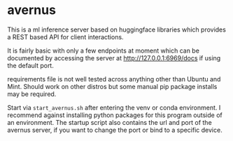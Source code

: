 # avernus

This is a ml inference server based on huggingface libraries which provides a REST based API for client interactions.

It is fairly basic with only a few endpoints at moment which can be documented by accessing the server at http://127.0.0.1:6969/docs if using the default port.

requirements file is not well tested across anything other than Ubuntu and Mint. Should work on other distros but some manual pip package installs may be required.

Start via `start_avernus.sh` after entering the venv or conda environment. I recommend against installing python packages for this program outside of an environment. The startup script also contains the url and port of the avernus server, if you want to change the port or bind to a specific device.